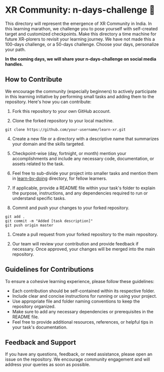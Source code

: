 # XR Community: n-days-challenge 🎯
This directory will represent the emergence of XR Community in India. In this learning marathon, we challenge you to pose yourself with self-created target and customized checkpoints. Make this directory a time machine for future XR-plorers to revisit your learning journey. We have not made this a 100-days challenge, or a 50-days challenge. Choose your days, personalize your path.

**In the coming days, we will share your n-days-challenge on social media handles.**

## How to Contribute

We encourage the community (especially beginners) to actively participate in this learning initiative by performing small tasks and adding them to the repository. Here's how you can contribute:

   1. Fork this repository to your own GitHub account.

   2. Clone the forked repository to your local machine.

    git clone https://github.com/your-username/learn-xr.git

   4. Create a new file or a directory with a descriptive name that summarizes your domain and the skills targeted.
   
   5. Checkpoint-wise (day, fortnight, or month) mention your accomplishments and include any necessary code, documentation, or assets related to the task.
   
   6. Feel free to sub-divide your project into smaller tasks and mention them in [learn-by-doing](https://github.com/yashprakash28/XR-Community/tree/main/5.%20learn-by-doing) directory, for fellow learners.

   7. If applicable, provide a README file within your task's folder to explain the purpose, instructions, and any dependencies required to run or understand specific tasks.

   8. Commit and push your changes to your forked repository.

    git add .
    git commit -m "Added [task description]"
    git push origin master

   1. Create a pull request from your forked repository to the main repository.

   2. Our team will review your contribution and provide feedback if necessary. Once approved, your changes will be merged into the main repository.

## Guidelines for Contributions

To ensure a cohesive learning experience, please follow these guidelines:

  -  Each contribution should be self-contained within its respective folder.
  -  Include clear and concise instructions for running or using your project.
  -  Use appropriate file and folder naming conventions to keep the repository organized.
  -  Make sure to add any necessary dependencies or prerequisites in the README file.
  -  Feel free to provide additional resources, references, or helpful tips in your task's documentation.

## Feedback and Support

If you have any questions, feedback, or need assistance, please open an issue on the repository. We encourage community engagement and will address your queries as soon as possible.
